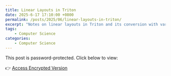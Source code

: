 ```yaml
---
title: Linear Layouts in Triton
date: 2025-6-17 17:10:00 +0800
permalink: /posts/2025/06/linear-layouts-in-triton/
excerpt: "Notes on linear layouts in Triton and its conversion with various traditional layout types."
tags: 
    - Computer Science
categories: 
    - Computer Science
---
```


This post is password-protected. Click below to view:

👉 [Access Encrypted Version](https://bowenyu066.github.io/encrypted/linear-layouts-in-triton.html)

